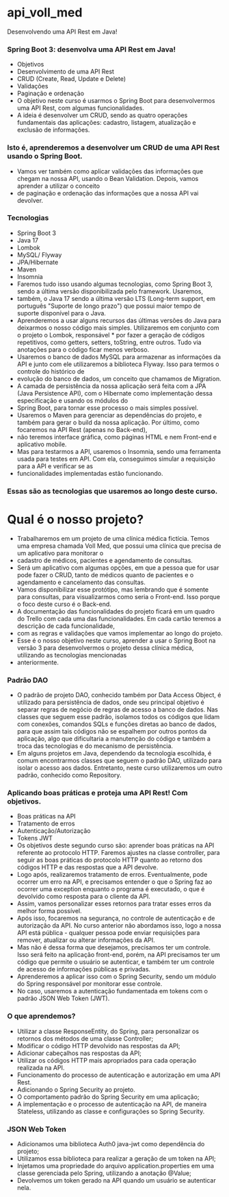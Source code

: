 # api_voll_med
Desenvolvendo uma API Rest em Java!

### Spring Boot 3: desenvolva uma API Rest em Java!
* Objetivos
* Desenvolvimento de uma API Rest
* CRUD (Create, Read, Update e Delete)
* Validações
* Paginação e ordenação
* O objetivo neste curso é usarmos o Spring Boot para desenvolvermos uma API Rest, com algumas funcionalidades. 
* A ideia é desenvolver um CRUD, sendo as quatro operações fundamentais das aplicações: cadastro, listagem, atualização e exclusão de informações.

### Isto é, aprenderemos a desenvolver um CRUD de uma API Rest usando o Spring Boot.
* Vamos ver também como aplicar validações das informações que chegam na nossa API, usando o Bean Validation. Depois, vamos aprender a utilizar o conceito 
* de paginação e ordenação das informações que a nossa API vai devolver.
### Tecnologias
*	Spring Boot 3
*	Java 17
*	Lombok
*	MySQL/ Flyway
*	JPA/Hibernate
*	Maven
*	Insomnia
* Faremos tudo isso usando algumas tecnologias, como Spring Boot 3, sendo a última versão disponibilizada pelo framework. Usaremos, 
* também, o Java 17 sendo a última versão LTS (Long-term support, em português "Suporte de longo prazo") que possui maior tempo de suporte disponível para o Java. 
* Aprenderemos a usar alguns recursos das últimas versões do Java para deixarmos o nosso código mais simples. Utilizaremos em conjunto com o projeto o Lombok, responsável  * por fazer a geração de códigos repetitivos, como getters, setters, toString, entre outros. Tudo via anotações para o código ficar menos verboso.
* Usaremos o banco de dados MySQL para armazenar as informações da API e junto com ele utilizaremos a biblioteca Flyway. Isso para termos o controle do histórico de 
* evolução do banco de dados, um conceito que chamamos de Migration. 
* A camada de persistência da nossa aplicação será feita com a JPA (Java Persistence API), com o Hibernate como implementação dessa especificação e usando os módulos do
* Spring Boot, para tornar esse processo o mais simples possível.
* Usaremos o Maven para gerenciar as dependências do projeto, e também para gerar o build da nossa aplicação. Por último, como focaremos na API Rest (apenas no Back-end), 
* não teremos interface gráfica, como páginas HTML e nem Front-end e aplicativo mobile. 
* Mas para testarmos a API, usaremos o Insomnia, sendo uma ferramenta usada para testes em API. Com ela, conseguimos simular a requisição para a API e verificar se as
* funcionalidades implementadas estão funcionando.

### Essas são as tecnologias que usaremos ao longo deste curso.
# Qual é o nosso projeto?
 
* Trabalharemos em um projeto de uma clínica médica fictícia. Temos uma empresa chamada Voll Med, que possui uma clínica que precisa de um aplicativo para monitorar o
* cadastro de médicos, pacientes e agendamento de consultas.
* Será um aplicativo com algumas opções, em que a pessoa que for usar pode fazer o CRUD, tanto de médicos quanto de pacientes e o agendamento e cancelamento das consultas.
* Vamos disponibilizar esse protótipo, mas lembrando que é somente para consultas, para visualizarmos como seria o Front-end. Isso porque o foco deste curso é o Back-end.
* A documentação das funcionalidades do projeto ficará em um quadro do Trello com cada uma das funcionalidades. Em cada cartão teremos a descrição de cada funcionalidade,
* com as regras e validações que vamos implementar ao longo do projeto.
* Esse é o nosso objetivo neste curso, aprender a usar o Spring Boot na versão 3 para desenvolvermos o projeto dessa clínica médica, utilizando as tecnologias mencionadas 
* anteriormente.

### Padrão DAO
* O padrão de projeto DAO, conhecido também por Data Access Object, é utilizado para persistência de dados, onde seu principal objetivo é separar regras de negócio de regras de acesso a banco de dados. Nas classes que seguem esse padrão, isolamos todos os códigos que lidam com conexões, comandos SQLs e funções diretas ao banco de dados, para que assim tais códigos não se espalhem por outros pontos da aplicação, algo que dificultaria a manutenção do código e também a troca das tecnologias e do mecanismo de persistência.
* Em alguns projetos em Java, dependendo da tecnologia escolhida, é comum encontrarmos classes que seguem o padrão DAO, utilizado para isolar o acesso aos dados. Entretanto, neste curso utilizaremos um outro padrão, conhecido como Repository.

### Aplicando boas práticas e proteja uma API Rest! Com objetivos.
* Boas práticas na API
* Tratamento de erros
* Autenticação/Autorização
* Tokens JWT
* Os objetivos deste segundo curso são: aprender boas práticas na API referente ao protocolo HTTP. Faremos ajustes na classe controller, para seguir as boas práticas do protocolo HTTP quanto ao retorno dos códigos HTTP e das respostas que a API devolve. 
* Logo após, realizaremos tratamento de erros. Eventualmente, pode ocorrer um erro na API, e precisamos entender o que o Spring faz ao ocorrer uma exception enquanto o programa é executado, o que é devolvido como resposta para o cliente da API.
* Assim, vamos personalizar esses retornos para tratar esses erros da melhor forma possível.
* Após isso, focaremos na segurança, no controle de autenticação e de autorização da API. No curso anterior não abordamos isso, logo a nossa API está pública - qualquer pessoa pode enviar requisições para remover, atualizar ou alterar informações da API. 
* Mas não é dessa forma que desejamos, precisamos ter um controle. Isso será feito na aplicação front-end, porém, na API precisamos ter um código que permite o usuário se autenticar, e também ter um controle de acesso de informações públicas e privadas.
* Aprenderemos a aplicar isso com o Spring Security, sendo um módulo do Spring responsável por monitorar esse controle.
* No caso, usaremos a autenticação fundamentada em tokens com o padrão JSON Web Token (JWT).

### O que aprendemos? 
* Utilizar a classe ResponseEntity, do Spring, para personalizar os retornos dos métodos de uma classe Controller;
* Modificar o código HTTP devolvido nas respostas da API;
* Adicionar cabeçalhos nas respostas da API;
* Utilizar os códigos HTTP mais apropriados para cada operação realizada na API.
* Funcionamento do processo de autenticação e autorização em uma API Rest.
* Adicionando o Spring Security ao projeto.
* O comportamento padrão do Spring Security em uma aplicação;
* A implementação e o processo de autenticação na API, de maneira Stateless, utilizando as classe e configurações so Spring Security.

### JSON Web Token
* Adicionamos uma biblioteca Auth0 java-jwt como dependência do projeto;
* Utilizamos essa biblioteca para realizar a geração de um token na API;
* Injetamos uma propriedade do arquivo application.properties em uma classe gerenciada pelo Spring, utilizando a anotação @Value;
* Devolvemos um token gerado na API quando um usuário se autenticar nela.



